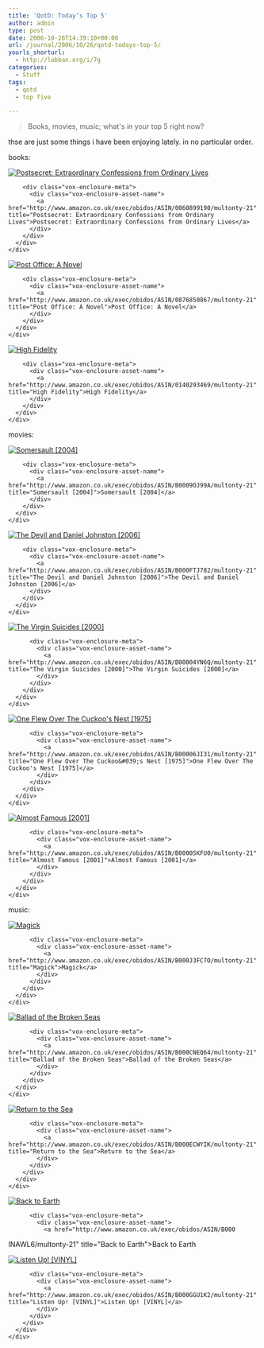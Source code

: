 ```yaml
---
title: 'QotD: Today’s Top 5'
author: admin
type: post
date: 2006-10-26T14:39:10+00:00
url: /journal/2006/10/26/qotd-todays-top-5/
yourls_shorturl:
  - http://lobban.org/i/7g
categories:
  - Stuff
tags:
  - qotd
  - top five

---
```

> Books, movies, music; what's in your top 5 right now? 

thse are just some things i have been enjoying lately. in no particular order.

books:

<div class="vox-enclosure vox-enclosure-center vox-enclosure-small vox-book-enclosure">
  <div class="vox-enclosure-inner">
    <div class="vox-enclosure-list">
      <div class="vox-enclosure-item vox-book-asset vox-last">
        <div class="vox-enclosure-image">
          <a href="http://www.amazon.co.uk/exec/obidos/ASIN/0060899190/multonty-21" title="Postsecret: Extraordinary Confessions from Ordinary Lives"><img alt="Postsecret: Extraordinary Confessions from Ordinary Lives" class="asset asset-image at-xid-6a01348743f8e2970c0133f423d94f970b" src="http://nonimage.typepad.com/.a/6a01348743f8e2970c0133f423d94f970b-120pi" /></a>
        </div>
        
        <div class="vox-enclosure-meta">
          <div class="vox-enclosure-asset-name">
            <a href="http://www.amazon.co.uk/exec/obidos/ASIN/0060899190/multonty-21" title="Postsecret: Extraordinary Confessions from Ordinary Lives">Postsecret: Extraordinary Confessions from Ordinary Lives</a>
          </div>
        </div>
      </div>
    </div>
  </div>
</div>



<div class="vox-enclosure vox-enclosure-center vox-enclosure-small vox-book-enclosure">
  <div class="vox-enclosure-inner">
    <div class="vox-enclosure-list">
      <div class="vox-enclosure-item vox-book-asset vox-last">
        <div class="vox-enclosure-image">
          <a href="http://www.amazon.co.uk/exec/obidos/ASIN/0876850867/multonty-21" title="Post Office: A Novel"><img alt="Post Office: A Novel" class="asset asset-image at-xid-6a01348743f8e2970c0133f423d951970b" src="http://nonimage.typepad.com/.a/6a01348743f8e2970c0133f423d951970b-120pi" /></a>
        </div>
        
        <div class="vox-enclosure-meta">
          <div class="vox-enclosure-asset-name">
            <a href="http://www.amazon.co.uk/exec/obidos/ASIN/0876850867/multonty-21" title="Post Office: A Novel">Post Office: A Novel</a>
          </div>
        </div>
      </div>
    </div>
  </div>
</div>



<div class="vox-enclosure vox-enclosure-center vox-enclosure-small vox-book-enclosure">
  <div class="vox-enclosure-inner">
    <div class="vox-enclosure-list">
      <div class="vox-enclosure-item vox-book-asset vox-last">
        <div class="vox-enclosure-image">
          <a href="http://www.amazon.co.uk/exec/obidos/ASIN/0140293469/multonty-21" title="High Fidelity"><img alt="High Fidelity" class="asset asset-image at-xid-6a01348743f8e2970c0133f423d954970b" src="http://nonimage.typepad.com/.a/6a01348743f8e2970c0133f423d954970b-120pi" /></a>
        </div>
        
        <div class="vox-enclosure-meta">
          <div class="vox-enclosure-asset-name">
            <a href="http://www.amazon.co.uk/exec/obidos/ASIN/0140293469/multonty-21" title="High Fidelity">High Fidelity</a>
          </div>
        </div>
      </div>
    </div>
  </div>
</div>

movies:

<div class="vox-enclosure vox-enclosure-center vox-enclosure-small vox-video-enclosure">
  <div class="vox-enclosure-inner">
    <div class="vox-enclosure-list">
      <div class="vox-enclosure-item vox-video-asset vox-last">
        <div class="vox-enclosure-image">
          <a href="http://www.amazon.co.uk/exec/obidos/ASIN/B0009OJ99A/multonty-21" title="Somersault [2004]"><img alt="Somersault [2004]" class="asset asset-image at-xid-6a01348743f8e2970c0133f423d958970b" src="http://nonimage.typepad.com/.a/6a01348743f8e2970c0133f423d958970b-120pi" /></a>
        </div>
        
        <div class="vox-enclosure-meta">
          <div class="vox-enclosure-asset-name">
            <a href="http://www.amazon.co.uk/exec/obidos/ASIN/B0009OJ99A/multonty-21" title="Somersault [2004]">Somersault [2004]</a>
          </div>
        </div>
      </div>
    </div>
  </div>
</div>

<div class="vox-enclosure vox-enclosure-center vox-enclosure-small vox-video-enclosure">
  <div class="vox-enclosure-inner">
    <div class="vox-enclosure-list">
      <div class="vox-enclosure-item vox-video-asset vox-last">
        <div class="vox-enclosure-image">
          <a href="http://www.amazon.co.uk/exec/obidos/ASIN/B000FTJ782/multonty-21" title="The Devil and Daniel Johnston [2006]"><img alt="The Devil and Daniel Johnston [2006]" class="asset asset-image at-xid-6a01348743f8e2970c0133f423d960970b" src="http://nonimage.typepad.com/.a/6a01348743f8e2970c0133f423d960970b-120pi" /></a>
        </div>
        
        <div class="vox-enclosure-meta">
          <div class="vox-enclosure-asset-name">
            <a href="http://www.amazon.co.uk/exec/obidos/ASIN/B000FTJ782/multonty-21" title="The Devil and Daniel Johnston [2006]">The Devil and Daniel Johnston [2006]</a>
          </div>
        </div>
      </div>
    </div>
  </div>
</div>

<div>
  <div class="vox-enclosure vox-enclosure-center vox-enclosure-small vox-video-enclosure">
    <div class="vox-enclosure-inner">
      <div class="vox-enclosure-list">
        <div class="vox-enclosure-item vox-video-asset vox-last">
          <div class="vox-enclosure-image">
            <a href="http://www.amazon.co.uk/exec/obidos/ASIN/B00004YN6Q/multonty-21" title="The Virgin Suicides [2000]"><img alt="The Virgin Suicides [2000]" class="asset asset-image at-xid-6a01348743f8e2970c0133f423d96f970b" src="http://nonimage.typepad.com/.a/6a01348743f8e2970c0133f423d96f970b-120pi" /></a>
          </div>
          
          <div class="vox-enclosure-meta">
            <div class="vox-enclosure-asset-name">
              <a href="http://www.amazon.co.uk/exec/obidos/ASIN/B00004YN6Q/multonty-21" title="The Virgin Suicides [2000]">The Virgin Suicides [2000]</a>
            </div>
          </div>
        </div>
      </div>
    </div>
  </div>
</div>

<div>
  <div class="vox-enclosure vox-enclosure-center vox-enclosure-small vox-video-enclosure">
    <div class="vox-enclosure-inner">
      <div class="vox-enclosure-list">
        <div class="vox-enclosure-item vox-video-asset vox-last">
          <div class="vox-enclosure-image">
            <a href="http://www.amazon.co.uk/exec/obidos/ASIN/B00006JI31/multonty-21" title="One Flew Over The Cuckoo&#039;s Nest [1975]"><img alt="One Flew Over The Cuckoo&#039;s Nest [1975]" class="asset asset-image at-xid-6a01348743f8e2970c0133f423d972970b" src="http://nonimage.typepad.com/.a/6a01348743f8e2970c0133f423d972970b-120pi" /></a>
          </div>
          
          <div class="vox-enclosure-meta">
            <div class="vox-enclosure-asset-name">
              <a href="http://www.amazon.co.uk/exec/obidos/ASIN/B00006JI31/multonty-21" title="One Flew Over The Cuckoo&#039;s Nest [1975]">One Flew Over The Cuckoo's Nest [1975]</a>
            </div>
          </div>
        </div>
      </div>
    </div>
  </div>
</div>

<div>
  <div class="vox-enclosure vox-enclosure-center vox-enclosure-small vox-video-enclosure">
    <div class="vox-enclosure-inner">
      <div class="vox-enclosure-list">
        <div class="vox-enclosure-item vox-video-asset vox-last">
          <div class="vox-enclosure-image">
            <a href="http://www.amazon.co.uk/exec/obidos/ASIN/B00005KFU0/multonty-21" title="Almost Famous [2001]"><img alt="Almost Famous [2001]" class="asset asset-image at-xid-6a01348743f8e2970c0133f423d976970b" src="http://nonimage.typepad.com/.a/6a01348743f8e2970c0133f423d976970b-120pi" /></a>
          </div>
          
          <div class="vox-enclosure-meta">
            <div class="vox-enclosure-asset-name">
              <a href="http://www.amazon.co.uk/exec/obidos/ASIN/B00005KFU0/multonty-21" title="Almost Famous [2001]">Almost Famous [2001]</a>
            </div>
          </div>
        </div>
      </div>
    </div>
  </div>
</div>

<div>
  music:</p> 
  
  <div class="vox-enclosure vox-enclosure-center vox-enclosure-small vox-audio-enclosure">
    <div class="vox-enclosure-inner">
      <div class="vox-enclosure-list">
        <div class="vox-enclosure-item vox-audio-asset vox-last">
          <div class="vox-enclosure-image">
            <a href="http://www.amazon.co.uk/exec/obidos/ASIN/B000J3FC7O/multonty-21" title="Magick"><img alt="Magick" class="asset asset-image at-xid-6a01348743f8e2970c0133f423d97b970b" src="http://nonimage.typepad.com/.a/6a01348743f8e2970c0133f423d97b970b-120pi" /></a>
          </div>
          
          <div class="vox-enclosure-meta">
            <div class="vox-enclosure-asset-name">
              <a href="http://www.amazon.co.uk/exec/obidos/ASIN/B000J3FC7O/multonty-21" title="Magick">Magick</a>
            </div>
          </div>
        </div>
      </div>
    </div>
  </div>
  
  <div class="vox-enclosure vox-enclosure-center vox-enclosure-small vox-audio-enclosure">
    <div class="vox-enclosure-inner">
      <div class="vox-enclosure-list">
        <div class="vox-enclosure-item vox-audio-asset vox-last">
          <div class="vox-enclosure-image">
            <a href="http://www.amazon.co.uk/exec/obidos/ASIN/B000CNEQ64/multonty-21" title="Ballad of the Broken Seas"><img alt="Ballad of the Broken Seas" class="asset asset-image at-xid-6a01348743f8e2970c0133f423d97f970b" src="http://nonimage.typepad.com/.a/6a01348743f8e2970c0133f423d97f970b-120pi" /></a>
          </div>
          
          <div class="vox-enclosure-meta">
            <div class="vox-enclosure-asset-name">
              <a href="http://www.amazon.co.uk/exec/obidos/ASIN/B000CNEQ64/multonty-21" title="Ballad of the Broken Seas">Ballad of the Broken Seas</a>
            </div>
          </div>
        </div>
      </div>
    </div>
  </div>
</div>

<div>
  <div class="vox-enclosure vox-enclosure-center vox-enclosure-small vox-audio-enclosure">
    <div class="vox-enclosure-inner">
      <div class="vox-enclosure-list">
        <div class="vox-enclosure-item vox-audio-asset vox-last">
          <div class="vox-enclosure-image">
            <a href="http://www.amazon.co.uk/exec/obidos/ASIN/B000ECWYIK/multonty-21" title="Return to the Sea"><img alt="Return to the Sea" class="asset asset-image at-xid-6a01348743f8e2970c0133f423d987970b" src="http://nonimage.typepad.com/.a/6a01348743f8e2970c0133f423d987970b-120pi" /></a>
          </div>
          
          <div class="vox-enclosure-meta">
            <div class="vox-enclosure-asset-name">
              <a href="http://www.amazon.co.uk/exec/obidos/ASIN/B000ECWYIK/multonty-21" title="Return to the Sea">Return to the Sea</a>
            </div>
          </div>
        </div>
      </div>
    </div>
  </div>
</div>

<div>
  <div class="vox-enclosure vox-enclosure-center vox-enclosure-small vox-audio-enclosure">
    <div class="vox-enclosure-inner">
      <div class="vox-enclosure-list">
        <div class="vox-enclosure-item vox-audio-asset vox-last">
          <div class="vox-enclosure-image">
            <a href="http://www.amazon.co.uk/exec/obidos/ASIN/B000INAWL6/multonty-21" title="Back to Earth"><img alt="Back to Earth" class="asset asset-image at-xid-6a01348743f8e2970c0133f423d98c970b" src="http://nonimage.typepad.com/.a/6a01348743f8e2970c0133f423d98c970b-120pi" /></a>
          </div>
          
          <div class="vox-enclosure-meta">
            <div class="vox-enclosure-asset-name">
              <a href="http://www.amazon.co.uk/exec/obidos/ASIN/B000
INAWL6/multonty-21" title="Back to Earth">Back to Earth</a>
            </div>
          </div>
        </div>
      </div>
    </div>
  </div>
</div>

<div>
  <div class="vox-enclosure vox-enclosure-center vox-enclosure-small vox-audio-enclosure">
    <div class="vox-enclosure-inner">
      <div class="vox-enclosure-list">
        <div class="vox-enclosure-item vox-audio-asset vox-last">
          <div class="vox-enclosure-image">
            <a href="http://www.amazon.co.uk/exec/obidos/ASIN/B000GGU1K2/multonty-21" title="Listen Up! [VINYL]"><img alt="Listen Up! [VINYL]" class="asset asset-image at-xid-6a01348743f8e2970c0133f423d990970b" src="http://nonimage.typepad.com/.a/6a01348743f8e2970c0133f423d990970b-120pi" /></a>
          </div>
          
          <div class="vox-enclosure-meta">
            <div class="vox-enclosure-asset-name">
              <a href="http://www.amazon.co.uk/exec/obidos/ASIN/B000GGU1K2/multonty-21" title="Listen Up! [VINYL]">Listen Up! [VINYL]</a>
            </div>
          </div>
        </div>
      </div>
    </div>
  </div>
</div>

<div>
</div></p>